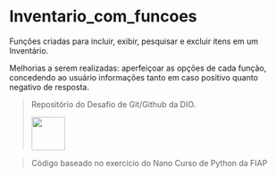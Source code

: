 <h1>Inventario_com_funcoes</h1>
<p>Funções criadas para incluir, exibir, pesquisar e excluir itens em um Inventário.</p>
<p>Melhorias a serem realizadas: aperfeiçoar as opções de cada função, concedendo ao usuário informações tanto em caso positivo quanto negativo de resposta. </p>

> Repositório do Desafio de Git/Github da DIO. 
> 
> <img src="https://yt3.ggpht.com/qMPyLWsg6kipqVXeVUmusXfNABJGAWignNcYfS7jlEXLsD44PU3dVSFlf8e4sMXTAJKExbDREw=s900-c-k-c0x00ffffff-no-rj" width="60" height="60">

> Código baseado no exercício do Nano Curso de Python da FIAP 


